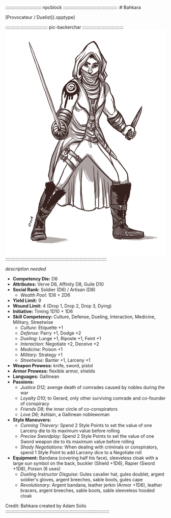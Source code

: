 :::::::::::::::::::::::::::: npcblock ::::::::::::::::::::::::::::::::::::::::::
:# Bahkara

[Provocateur / Duelist]{.opptype}

::::::::::::::::::::::::::::::::: pic-backerchar ::::::::::::::::::::::::::::::::
![Bahkara, by Eleanor Ferron](assets/Characters/Bahkara.jpg "Bahkara, by Eleanor Ferron")
:::::::::::::::::::::::::::::::::::::::::::::::::::::::::::::::::::::::::::::::

*description needed*

- **Competency Die:** D6
- **Attributes:** Verve D6, Affinity D8, Guile D10
- **Social Rank:** Soldier (D6) / Artisan (D8)
  - *Wealth Pool:* 1D8 + 2D6
- **Yield Limit:** 9
- **Wound Limit:** 4 (Drop 1, Drop 2, Drop 3, Dying)
- **Initiative:** Timing 1D10 + 1D6
- **Skill Competency:** Culture, Defense, Dueling, Interaction, Medicine, Military, Streetwise
  - *Culture:* Etiquette +1
  - *Defense:* Parry +1, Dodge +2
  - *Dueling:* Lunge +1, Riposte +1, Feint +1
  - *Interaction:* Negotiate +2, Deceive +2
  - *Medicine:* Poison +1
  - *Military:* Strategy +1
  - *Streetwise:* Banter +1, Larceny +1
- **Weapon Prowess:** knife, sword, pistol
- **Armor Prowess:** flexible armor, shields
- **Languages:** Gallinean
- **Passions:** 
  - *Justice D12;* avenge death of comrades caused by nobles during the war
  - *Loyalty D10;* to Gerard, only other surviving comrade and co-founder of conspiracy
  - *Friends D8;* the inner circle of co-conspirators
  - *Love D6;* Ashlain, a Gallinean noblewoman
- **Style Maneuvers:** 
  - *Cunning Thievery:* Spend 2 Style Points to set the value of one Larceny die to its maximum value before rolling
  - *Precise Swordplay:* Spend 2 Style Points to set the value of one Sword weapon die to its maximum value before rolling
  - *Shady Negotiations:* When dealing with criminals or conspirators, spend 1 Style Point to add Larceny dice to a Negotiate roll
- **Equipment:** Bandana (covering half his face), sleeveless cloak with a large sun symbol
    on the back, buckler (Shield +1D6), Rapier (Sword +1D8), Poison (6 uses)
    - *Dueling Instructor Disguise:* Gules cavalier hat, gules doublet, argent soldier's
      gloves, argent breeches, sable boots, gules cape
    - *Revolutionary:* Argent bandana, leather jerkin (Armor +1D6), leather bracers,
      argent breeches, sable boots, sable sleeveless hooded cloak

Credit: Bahkara created by Adam Solis
:::::::::::::::::::::::::::::::::::::::::::::::::::::::::::::::::::::::::::::::::


